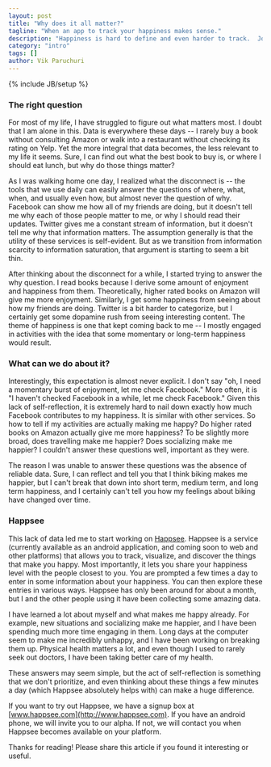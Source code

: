 ```yaml
---
layout: post
title: "Why does it all matter?"
tagline: "When an app to track your happiness makes sense."
description: "Happiness is hard to define and even harder to track.  Join us on a journey to accomplish both."
category: "intro"
tags: []
author: Vik Paruchuri
---
```

{% include JB/setup %}

### The right question

For most of my life, I have struggled to figure out what matters most.  I doubt that I am alone in this.  Data is everywhere these days -- I rarely buy a book without consulting Amazon or walk into a restaurant without checking its rating on Yelp.  Yet the more integral that data becomes, the less relevant to my life it seems.  Sure, I can find out what the best book to buy is, or where I should eat lunch, but why do those things matter?

As I was walking home one day, I realized what the disconnect is -- the tools that we use daily can easily answer the questions of where, what, when, and usually even how, but almost never the question of why.  Facebook can show me how all of my friends are doing, but it doesn't tell me why each of those people matter to me, or why I should read their updates.  Twitter gives me a constant stream of information, but it doesn't tell me why that information matters.  The assumption generally is that the utility of these services is self-evident.  But as we transition from information scarcity to information saturation, that argument is starting to seem a bit thin.

After thinking about the disconnect for a while, I started trying to answer the why question.  I read books because I derive some amount of enjoyment and happiness from them.  Theoretically, higher rated books on Amazon will give me more enjoyment.  Similarly, I get some happiness from seeing about how my friends are doing.  Twitter is a bit harder to categorize, but I certainly get some dopamine rush from seeing interesting content.  The theme of happiness is one that kept coming back to me -- I mostly engaged in activities with the idea that some momentary or long-term happiness would result.

<!--break-->

### What can we do about it?

Interestingly, this expectation is almost never explicit.  I don't say "oh, I need a momentary burst of enjoyment, let me check Facebook."  More often, it is "I haven't checked Facebook in a while, let me check Facebook."  Given this lack of self-reflection, it is extremely hard to nail down exactly how much Facebook contributes to my happiness.  It is similar with other services.  So how to tell if my activities are actually making me happy?  Do higher rated books on Amazon actually give me more happiness?  To be slightly more broad, does travelling make me happier?  Does socializing make me happier?  I couldn't answer these questions well, important as they were.

The reason I was unable to answer these questions was the absence of reliable data.  Sure, I can reflect and tell you that I think biking makes me happier, but I can't break that down into short term, medium term, and long term happiness, and I certainly can't tell you how my feelings about biking have changed over time.

### Happsee

This lack of data led me to start working on [Happsee](http://www.happsee.com).  Happsee is a service (currently available as an android application, and coming soon to web and other platforms) that allows you to track, visualize, and discover the things that make you happy.  Most importantly, it lets you share your happiness level with the people closest to you.  You are prompted a few times a day to enter in some information about your happiness.  You can then explore these entries in various ways.  Happsee has only been around for about a month, but I and the other people using it have been collecting some amazing data.

I have learned a lot about myself and what makes me happy already.  For example, new situations and socializing make me happier, and I have been spending much more time engaging in them.  Long days at the computer seem to make me incredibly unhappy, and I have been working on breaking them up.  Physical health matters a lot, and even though I used to rarely seek out doctors, I have been taking better care of my health.

These answers may seem simple, but the act of self-reflection is something that we don't prioritize, and even thinking about these things a few minutes a day (which Happsee absolutely helps with) can make a huge difference.

If you want to try out Happsee, we have a signup box at [www.happsee.com](http://www.happsee.com).  If you have an android phone, we will invite you to our alpha.  If not, we will contact you when Happsee becomes available on your platform.

Thanks for reading!  Please share this article if you found it interesting or useful.